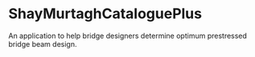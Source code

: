 # ShayMurtaghCataloguePlus
An application to help bridge designers determine optimum prestressed bridge beam design.
